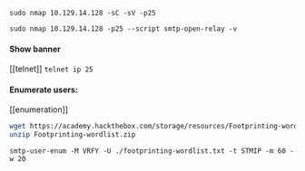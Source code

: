 
```shell
sudo nmap 10.129.14.128 -sC -sV -p25
```

```shell
sudo nmap 10.129.14.128 -p25 --script smtp-open-relay -v
```

#### Show banner
[[telnet]]
`telnet ip 25`

#### Enumerate users:
[[enumeration]]
```bash
wget https://academy.hackthebox.com/storage/resources/Footprinting-wordlist.zip
unzip Footprinting-wordlist.zip
```

```shell
smtp-user-enum -M VRFY -U ./footprinting-wordlist.txt -t STMIP -m 60 -w 20
```



